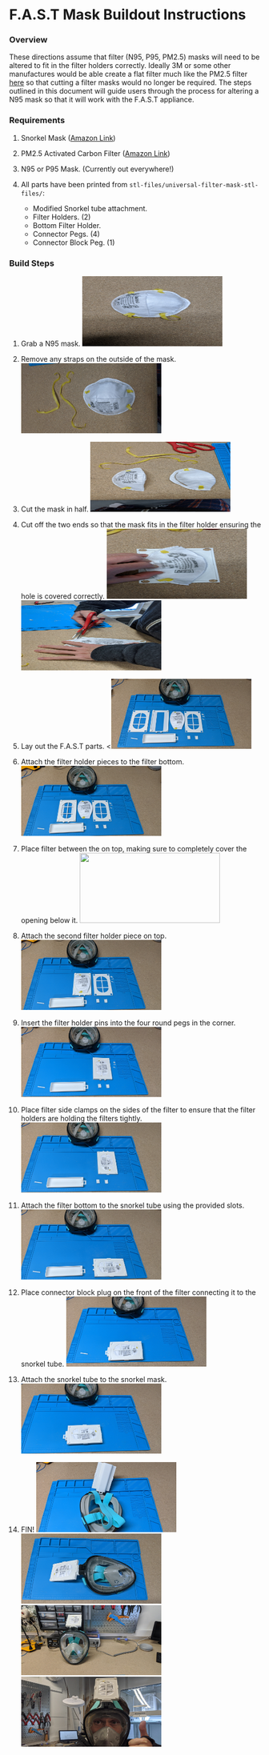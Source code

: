 # F.A.S.T Mask Buildout Instructions

### Overview
These directions assume that filter (N95, P95, PM2.5) masks will need to be altered to fit in the filter holders correctly. Ideally 3M or some other manufactures would be able create a flat filter much like the PM2.5 filter [here](https://www.amazon.com/Filters-Replacement-Running-Cycling-Activities/dp/B086GS2NBW/ref=sr_1_6?crid=T60BPNRLF9CD&dchild=1&keywords=pm2.5+mask+replacement+filters&qid=1585763601&sprefix=pm2.5+mask+replacement+%2Caps%2C211&sr=8-6) so that cutting a filter masks would no longer be required. The steps outlined in this document will guide users through the process for altering a N95 mask so that it will work with the F.A.S.T appliance.

### Requirements
1. Snorkel Mask ([Amazon Link](https://www.amazon.com/gp/product/B079FL6W4C/ref=ppx_yo_dt_b_asin_title_o04_s01?ie=UTF8&psc=1))

3. PM2.5 Activated Carbon Filter ([Amazon Link](https://www.amazon.com/gp/product/B086634MWS/ref=ppx_yo_dt_b_asin_title_o01_s00?ie=UTF8&psc=1))

4. N95 or P95 Mask. (Currently out everywhere!)

5. All parts have been printed from `stl-files/universal-filter-mask-stl-files/`:
    * Modified Snorkel tube attachment.
    * Filter Holders. (2)
    * Bottom Filter Holder.
    * Connector Pegs. (4)
    * Connector Block Peg. (1)
 


### Build Steps
1. Grab a N95 mask.
    <img src="https://raw.githubusercontent.com/magnetic-pi/fast-mask/master/stl-files/images/step1.jpg" height="140" width="280">

2. Remove any straps on the outside of the mask.
    <img src="https://raw.githubusercontent.com/magnetic-pi/fast-mask/master/stl-files/images/step2.jpg" height="140" width="280">
    
3. Cut the mask in half.
    <img src="https://raw.githubusercontent.com/magnetic-pi/fast-mask/master/stl-files/images/step3.jpg" height="140" width="280">
    
4. Cut off the two ends so that the mask fits in the filter holder ensuring the hole is covered correctly.
    <img src="https://raw.githubusercontent.com/magnetic-pi/fast-mask/master/stl-files/images/step4-1.jpg" height="140" width="280">
    <img src="https://raw.githubusercontent.com/magnetic-pi/fast-mask/master/stl-files/images/step4-2.jpg" height="140" width="280">

5. Lay out the F.A.S.T parts.
   <<img src="https://raw.githubusercontent.com/magnetic-pi/fast-mask/master/stl-files/images/step5.jpg" height="140" width="280">

6. Attach the filter holder pieces to the filter bottom.
    <img src="https://raw.githubusercontent.com/magnetic-pi/fast-mask/master/stl-files/images/step6.jpg" height="140" width="280">
    
7. Place filter between the on top, making sure to completely cover the opening below it.
    <img src="https://raw.githubusercontent.com/magnetic-pi/fast-mask/master/stl-files/images/step7.jpg" height="140" width="280">
    
8. Attach the second filter holder piece on top.
    <img src="https://raw.githubusercontent.com/magnetic-pi/fast-mask/master/stl-files/images/step8.jpg" height="140" width="280">
    
9. Insert the filter holder pins into the four round pegs in the corner.
    <img src="https://raw.githubusercontent.com/magnetic-pi/fast-mask/master/stl-files/images/step9.jpg" height="140" width="280">

10. Place filter side clamps on the sides of the filter to ensure that the filter holders are holding the filters tightly.
    <img src="https://raw.githubusercontent.com/magnetic-pi/fast-mask/master/stl-files/images/step10.jpg" height="140" width="280">

11. Attach the filter bottom to the snorkel tube using the provided slots.
    <img src="https://raw.githubusercontent.com/magnetic-pi/fast-mask/master/stl-files/images/step11.jpg" height="140" width="280">
    
12. Place connector block plug on the front of the filter connecting it to the snorkel tube.
    <img src="https://raw.githubusercontent.com/magnetic-pi/fast-mask/master/stl-files/images/step12.jpg" height="140" width="280">
    
13. Attach the snorkel tube to the snorkel mask.
    <img src="https://raw.githubusercontent.com/magnetic-pi/fast-mask/master/stl-files/images/step13.jpg" height="140" width="280">

14. FIN!
    <img src="https://raw.githubusercontent.com/magnetic-pi/fast-mask/master/stl-files/images/step14.jpg" height="140" width="280">
    <img src="https://raw.githubusercontent.com/magnetic-pi/fast-mask/master/stl-files/images/step15.jpg" height="140" width="280">
    <img src="https://raw.githubusercontent.com/magnetic-pi/fast-mask/master/stl-files/images/step16.jpg" height="140" width="280">
    <img src="https://raw.githubusercontent.com/magnetic-pi/fast-mask/master/stl-files/images/step17.jpg" height="140" width="280">
